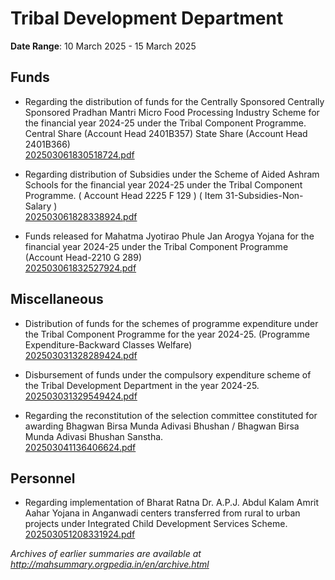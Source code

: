 # Tribal Development Department

**Date Range**: 10 March 2025 - 15 March 2025


## Funds
- Regarding the distribution of funds for the Centrally Sponsored Centrally Sponsored Pradhan Mantri Micro Food Processing Industry Scheme for the financial year 2024-25 under the Tribal Component Programme. Central Share (Account Head 2401B357) State Share (Account Head 2401B366)\
  [202503061830518724.pdf](https://gr.maharashtra.gov.in/Site/Upload/Government%20Resolutions/English/202503061830518724.pdf)

- Regarding distribution of Subsidies under the Scheme of Aided Ashram Schools for the financial year 2024-25 under the Tribal Component Programme. ( Account Head 2225 F 129 ) ( Item 31-Subsidies-Non-Salary )\
  [202503061828338924.pdf](https://gr.maharashtra.gov.in/Site/Upload/Government%20Resolutions/English/202503061828338924.pdf)

- Funds released for Mahatma Jyotirao Phule Jan Arogya Yojana for the financial year 2024-25 under the Tribal Component Programme (Account Head-2210 G 289)\
  [202503061832527924.pdf](https://gr.maharashtra.gov.in/Site/Upload/Government%20Resolutions/English/202503061832527924.pdf)

## Miscellaneous
- Distribution of funds for the schemes of programme expenditure under the Tribal Component Programme for the year 2024-25. (Programme Expenditure-Backward Classes Welfare)\
  [202503031328289424.pdf](https://gr.maharashtra.gov.in/Site/Upload/Government%20Resolutions/English/202503031328289424.pdf)

- Disbursement of funds under the compulsory expenditure scheme of the Tribal Development Department in the year 2024-25.\
  [202503031329549424.pdf](https://gr.maharashtra.gov.in/Site/Upload/Government%20Resolutions/English/202503031329549424.pdf)

- Regarding the reconstitution of the selection committee constituted for awarding Bhagwan Birsa Munda Adivasi Bhushan / Bhagwan Birsa Munda Adivasi Bhushan Sanstha.\
  [202503041136406624.pdf](https://gr.maharashtra.gov.in/Site/Upload/Government%20Resolutions/English/202503041136406624.pdf)

## Personnel
- Regarding implementation of Bharat Ratna Dr. A.P.J. Abdul Kalam Amrit Aahar Yojana in Anganwadi centers transferred from rural to urban projects under Integrated Child Development Services Scheme.\
  [202503051208331924.pdf](https://gr.maharashtra.gov.in/Site/Upload/Government%20Resolutions/English/202503051208331924.pdf)


*Archives of earlier summaries are available at http://mahsummary.orgpedia.in/en/archive.html*